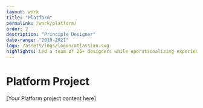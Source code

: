 ```yaml
---
layout: work
title: "Platform"
permalink: /work/platform/
order: 2
description: "Principle Designer"
date-range: "2019-2021"
logo: /assets/imgs/logos/atlassian.svg
highlights: Led a team of 25+ designers while operationalizing experience quality across the organization.
---
```


# Platform Project

[Your Platform project content here] 